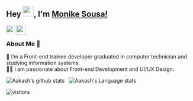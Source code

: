 ## Hey <img src="https://github.com/TheDudeThatCode/TheDudeThatCode/blob/master/Assets/Hi.gif" width="29px">, I'm [Monike Sousa!](https://www.linkedin.com/in/monnifs/) 


<a href="https://www.linkedin.com/in/monnifs/">
  <img align="left" width="24px" src="https://cdn.jsdelivr.net/npm/simple-icons@v3/icons/linkedin.svg"  />
</a>
<a href="mailto:monike.ftsousa@gmail.com">
  <img align="left" width="26px" src="https://cdn.jsdelivr.net/npm/simple-icons@v3/icons/gmail.svg" />
</a>
<br />

### About Me 🚀
🌱 I’m a Front-end trainee developer graduated in computer technician and studying information systems. </br>
👨‍💻  I am passionate about Front-end Development and UI/UX Design. </br>

![Aakash's github stats](https://github-readme-stats.vercel.app/api?username=monikode&show_icons=true&hide_border=true)&nbsp;&nbsp;
![Aakash's Language stats](https://github-readme-stats-eight-theta.vercel.app/api/top-langs/?username=monikode&layout=compact&langs_count=8&hide_border=true)
<br />

![visitors](https://visitor-badge.laobi.icu/badge?page_id=monikode.monikode)
